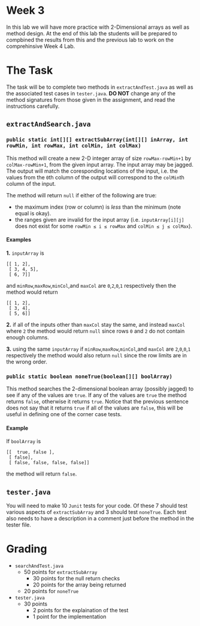 # Week 3

In this lab we will have more practice with 2-Dimensional arrays as well as method design. 
At the end of this lab the students will be prepared to compbined the results from this and the previous lab to work on the comprehinsive Week 4 Lab. 

# The Task
The task will be to complete two methods in `extractAndTest.java` as well as the associated test cases in `tester.java`. 
**DO NOT** change any of the method signatures from those given in the assignment, and read the instructions carefully. 

## `extractAndSearch.java`
### `public static int[][] extractSubArray(int[][] inArray, int rowMin, int rowMax, int colMin, int colMax)`
This method will create a new 2-D integer array of size `rowMax-rowMin+1` by `colMax-rowMin+1`, from the given input array. 
The input array may be jagged. 
The output will match the coresponding locations of the input, i.e. the values from the `0`th column of the output will correspond to the `colMin`th column of the input. 

The method will return `null` if either of the following are true:
* the maximum index (row or column) is *less* than the minimum (note equal is okay). 
* the ranges given are invalid for the input array (i.e. `inputArray[i][j]` does not exist for some `rowMin ≤ i ≤ rowMax` and `colMin ≤ j ≤ colMax`).

#### Examples

**1.** 
`inputArray` is 
```
[[ 1, 2],
 [ 3, 4, 5],
 [ 6, 7]]
```
and `minRow`,`maxRow`,`minCol`,and `maxCol` are `0`,`2`,`0`,`1` respectively 
then the method would return 
```
[[ 1, 2],
 [ 3, 4],
 [ 5, 6]]
```

**2.**
if all of the inputs other than `maxCol` stay the same, and instead `maxCol` where `2` the method would return `null` 
since rows `0` and `2` do not contain enough columns. 

**3.** 
using the same `inputArray` if `minRow`,`maxRow`,`minCol`,and `maxCol` are `2`,`0`,`0`,`1` respectively 
the method would also return `null` since the row limits are in the wrong order. 

### `public static boolean noneTrue(boolean[][] boolArray)`
This method searches the 2-dimensional boolean array (possibly jagged) to see if any of the values are `true`. 
If any of the values are `true` the method returns `false`, otherwise it returns `true`.
Notice that the previous sentence does not say that it returns `true` if all of the values are `false`, 
this will be useful in defining one of the corner case tests. 

#### Example
If `boolArray` is 
```
[[  true, false ],
 [ false],
 [ false, false, false, false]]
```
the method will return `false`.


## `tester.java`
You will need to make 10 `Junit` tests for your code.
Of these 7 should test various aspects of `extractSubArray` and 3 should test `noneTrue`.
Each test also needs to have a description in a comment just before the method in the tester file. 

# Grading
* `searchAndTest.java`
  * 50 points for `extractSubArray`
    * 30 points for the null return checks
    * 20 points for the array being returned
  * 20 points for `noneTrue`
* `tester.java`
  * 30 points 
    * 2 points for the explaination of the test
    * 1 point for the implementation
